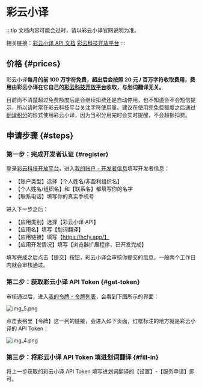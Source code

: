 # 彩云小译

:::tip
文档内容可能会过时，请以彩云小译官网说明为准。

相关链接：[彩云小译 API 文档](https://fanyi.caiyunapp.com/#/api) [彩云科技开放平台](https://dashboard.caiyunapp.com/)
:::

## 价格 {#prices}

彩云小译**每月的前 100 万字符免费，超出后会按照 20 元 / 百万字符收取费用，费用由彩云小译在它自己的[彩云科技开放平台](https://dashboard.caiyunapp.com/)收取，与划词翻译无关。**

目前尚不清楚超过免费额度后是会继续扣费还是自动停用，也不知道会不会短信提示，所以请时常在彩云科技平台关注字符使用量。建议在使用完免费额度之后通过[翻译积分](tp.md)的形式使用彩云小译，因为当积分用完时会实时提醒，不会超额扣费。

## 申请步骤 {#steps}

### 第一步：完成开发者认证 {#register}

登录[彩云科技开放平台](https://dashboard.caiyunapp.com/)，进入[我的账户 - 开发者信息](https://dashboard.caiyunapp.com/user/user/info/)填写开发者信息：

- 【账户类型】选择【个人姓名/非盈利组织名】
- 【个人姓名/组织名】和【联系名】都填写你的名字
- 【联系电话】填写你的真实手机号

进入下一步之后：

- 【应用类别】选择【彩云小译 API】
- 【应用名】填写【划词翻译】
- 【应用链接】填写【https://hcfy.app/】
- 【应用开发情况】填写【浏览器扩展程序，已开发完成】

填写完成之后点击【提交】按钮，彩云小译会审核你提交的信息，一般两个工作日内就会审核通过。

### 第二步：获取彩云小译 API Token {#get-token}

审核通过后，进入[我的令牌 - 令牌列表](https://dashboard.caiyunapp.com/v1/token/)，会看到下图所示的界面：

![img_5.png](./img_5.png)

点击表格里【令牌】这一列的链接，会进入如下页面，红框标注的地方就是彩云小译的 API Token：

![img_4.png](./img_4.png)

### 第三步：将彩云小译 API Token 填进划词翻译 {#fill-in}

将上一步获取的彩云小译 API Token 填写进划词翻译的【设置】-【服务申请】即可。
